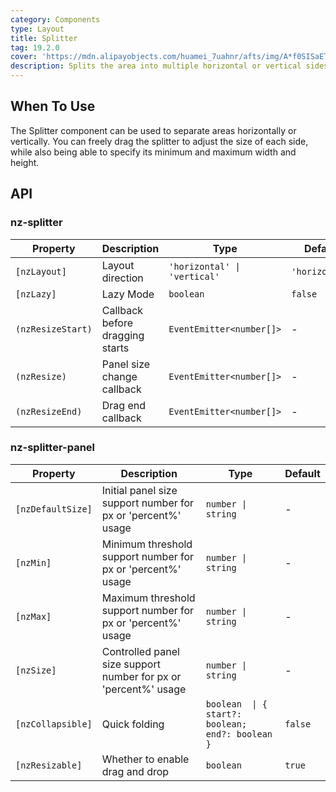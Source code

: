 ```yaml
---
category: Components
type: Layout
title: Splitter
tag: 19.2.0
cover: 'https://mdn.alipayobjects.com/huamei_7uahnr/afts/img/A*f0SISaETY0wAAAAAAAAAAAAADrJ8AQ/original'
description: Splits the area into multiple horizontal or vertical sides.
---
```



## When To Use

The Splitter component can be used to separate areas horizontally or vertically.
You can freely drag the splitter to adjust the size of each side, while also being able to specify its minimum and
maximum width and height.


## API

### nz-splitter

| Property          | Description                     | Type                         | Default        |
|-------------------|---------------------------------|------------------------------|----------------|
| `[nzLayout]`      | Layout direction                | `'horizontal' \| 'vertical'` | `'horizontal'` |
| `[nzLazy]`        | Lazy Mode                       | `boolean`                    | `false`        |
| `(nzResizeStart)` | Callback before dragging starts | `EventEmitter<number[]>`     | -              |
| `(nzResize)`      | Panel size change callback	     | `EventEmitter<number[]>`     | -              |
| `(nzResizeEnd)`   | Drag end callback	              | `EventEmitter<number[]>`     | -              |

### nz-splitter-panel

| Property          | Description                                                     | Type                                             | Default |
|-------------------|-----------------------------------------------------------------|--------------------------------------------------|---------|
| `[nzDefaultSize]` | Initial panel size support number for px or 'percent%' usage    | `number \| string`                               | -       |
| `[nzMin]`         | Minimum threshold support number for px or 'percent%' usage     | `number \| string`                               | -       |
| `[nzMax]`         | Maximum threshold support number for px or 'percent%' usage     | `number \| string`                               | -       |
| `[nzSize]`        | Controlled panel size support number for px or 'percent%' usage | `number \| string`                               | -       |
| `[nzCollapsible]` | Quick folding                                                   | `boolean  \| { start?: boolean; end?: boolean }` | `false` |
| `[nzResizable]`   | Whether to enable drag and drop                                 | `boolean`                                        | `true`  |
